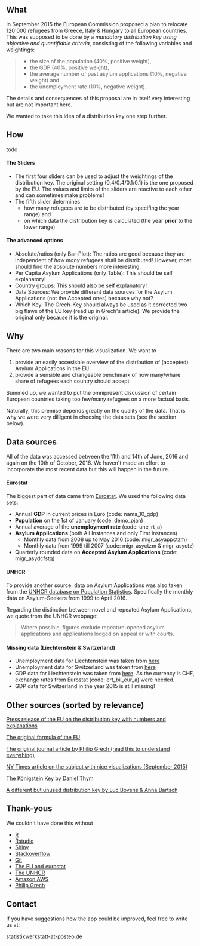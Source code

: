 ## What

In September 2015 the European Commission proposed a plan to relocate 120'000 refugees from Greece, Italy & Hungary to all European countries. 
This was supposed to be done by a *mandatory distribution key using objective and quantifiable criteria*, consisting of the following variables and weightings:
> * the size of the population (40%, positive weight),
> * the GDP (40%, positive weight),
> * the average number of past asylum applications (10%, negative weight) and
> * the unemployment rate (10%, negative weight).

The details and consequences of this proposal are in itself very interesting but are not important here.

We wanted to take this idea of a distribution key one step further. 

## How 
todo
#### The Sliders

* The first four sliders can be used to adjust the weightings of the distribution key. The original setting (0.4/0.4/0.1/0.1) is the one proposed by the EU. The values and limits of the sliders are reactive to each other and can sometimes make problems!
* The fifth slider determines 
	* how many refugees are to be distributed (by specifing the year range) and
	* on which data the distribution key is calculated (the year **prior** to the lower range)

#### The advanced options

* Absolute/ratios (only Bar-Plot): The ratios are good because they are independent of *how many* refugees shall be distributed! However, most should find the absolute numbers more interesting.
* Per Capita Asylum Applications (only Table): This should be self explanatory!
* Country groups: This should also be self explanatory!
* Data Sources: We provide different data sources for the Asylum Applications (not the Accepted ones) because why not?
* Which Key: The Grech-Key should always be used as it corrected two big flaws of the EU key (read up in Grech's article). We provide the original only because it is the original.

## Why

There are two main reasons for this visualization. We want to

1. provide an easily accesisble overview of the distribution of (accepted) Asylum Applications in the EU
2. provide a sensible and changeable benchmark of how many/whare share of refugees each country should accept 

Summed up, we wanted to put the omnipresent discussion of certain European countries taking too few/many refugees on a more factual basis.

Naturally, this premise depends greatly on the quality of the data. That is why we were very dilligent in choosing the data sets (see the section below).

## Data sources
All of the data was accessed between the 11th and 14th of June, 2016 and again on the 10th of October, 2016. We haven't made an effort to incorporate the most recent data but this will happen in the future.

#### Eurostat
The biggest part of data came from [Eurostat](http://ec.europa.eu/eurostat). We used the following data sets:
* Annual **GDP** in current prices in Euro (code: nama_10_gdp)
* **Population** on the 1st of January (code: demo_pjan)
* Annual average of the **unemployment rate** (code: une_rt_a)
* **Asylum Applications** (both All Instances and only First Instances)
	* Monthly data from 2008 up to May 2016 (code: migr_asyappctzm)
	* Monthly data from 1999 till 2007 (code: migr_asyctzm & migr_asyctz)
* Quarterly rounded data on **Accepted Asylum Applications** (code: migr_asydcfstq)

#### UNHCR
To provide another source, data on Asylum Applications was also taken from the [UNHCR database on Population Statistics](http://popstats.unhcr.org/en/overview). Specifically the monthly data on Asylum-Seekers from 1999 to April 2016.

Regarding the distinction between novel and repeated Asylum Applications, we quote from the UNHCR webpage:
> Where possible, figures exclude repeat/re-opened asylum applications and applications lodged on appeal or with courts. 

#### Missing data (Liechtenstein & Switzerland)

* Unemployment data for Liechtenstein was taken from [here](http://www.llv.li/#/11432/arbeitslosenstatistik)
* Unemployment data for Switzerland was taken from [here](http://www.bfs.admin.ch/bfs/portal/de/index/themen/03/03/blank/data/01.html)
* GDP data for Liechtenstein was taken from [here](http://etab.llv.li/PXWeb/pxweb/de/?rxid=3bd05ee8-fc11-4982-a9af-aae15ce602c4). As the currency is CHF, exchange rates from Eurostat (code: ert_bil_eur_a) were needed.
* GDP data for Switzerland in the year 2015 is still missing!

## Other sources (sorted by relevance)
[Press release of the EU on the distribution key with numbers and explanations](http://europa.eu/rapid/press-release_MEMO-15-5597_en.htm)

[The original formula of the EU](http://ec.europa.eu/dgs/home-affairs/what-we-do/policies/european-agenda-migration/proposal-implementation-package/docs/proposal_for_regulation_of_ep_and_council_establishing_a_crisis_relocation_mechanism_-_annex_en.pdf)

[The original journal article by Philip Grech (read this to understand everything)](http://eup.sagepub.com/content/early/2016/05/26/1465116516649244.abstract)

[NY Times article on the subject with nice visualizations (September 2015)](http://www.nytimes.com/interactive/2015/09/04/world/europe/europe-refugee-distribution.html?_r=1)

[The Königstein Key by Daniel Thym](http://verfassungsblog.de/germanys-domestic-koenigstein-quota-system-and-eu-asylum-policy/#.VXdawucRXnp)

[A different but unused distribution key by Luc Bovens & Anna Bartsch](http://www.voxeurop.eu/en/content/article/5041680-towards-fairer-distribution-asylum-seekers)

## Thank-yous

We couldn't have done this without

* [R](https://www.r-project.org/)
* [Rstudio](https://www.rstudio.com/)
* [Shiny](http://shiny.rstudio.com/)
* [Stackoverflow](https://stackoverflow.com/)
* [Git](https://git-scm.com/)
* [The EU and eurostat](http://ec.europa.eu/eurostat)
* [The UNHCR](http://www.unhcr.de/)
* [Amazon AWS](https://aws.amazon.com/de/)
* [Philip Grech](http://www.necom.ethz.ch/people/person-detail.html?persid=115265)

## Contact

If you have suggestions how the app could be improved, feel free to write us at: 

statistikwerkstatt-at-posteo.de
